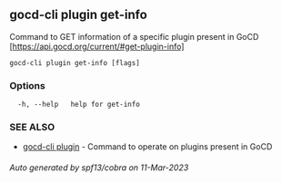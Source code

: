 ## gocd-cli plugin get-info

Command to GET information of a specific plugin present in GoCD [https://api.gocd.org/current/#get-plugin-info]

```
gocd-cli plugin get-info [flags]
```

### Options

```
  -h, --help   help for get-info
```

### SEE ALSO

* [gocd-cli plugin](gocd-cli_plugin.md)	 - Command to operate on plugins present in GoCD

###### Auto generated by spf13/cobra on 11-Mar-2023
